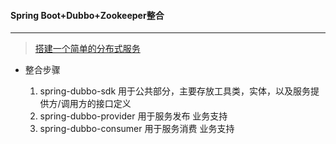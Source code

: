 ####  Spring Boot+Dubbo+Zookeeper整合

---

>  [搭建一个简单的分布式服务](https://segmentfault.com/a/1190000017178722#articleHeader20) 
- 整合步骤

  1. spring-dubbo-sdk 用于公共部分，主要存放工具类，实体，以及服务提供方/调用方的接口定义        
  2. spring-dubbo-provider  用于服务发布 业务支持      
  3. spring-dubbo-consumer  用于服务消费 业务支持        
  
